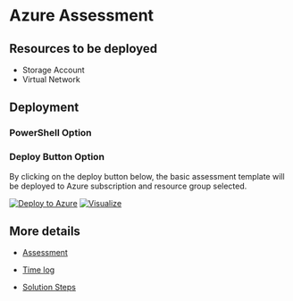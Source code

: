 # Azure Assessment

## Resources to be deployed

- Storage Account
- Virtual Network

## Deployment

### PowerShell Option



### Deploy Button Option

By clicking on the deploy button below, the basic assessment template will be deployed to Azure subscription and resource group selected.

[![Deploy to Azure](http://azuredeploy.net/deploybutton.png)](https://azuredeploy.net/) [![Visualize](http://armviz.io/visualizebutton.png)](https://armviz.io/)


## More details

* [Assessment](docs/assessment.md)

* [Time log](docs/time-log.md)

* [Solution Steps](docs/solution-steps.md)